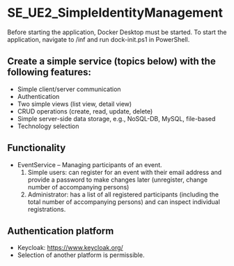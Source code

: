 # SE_UE2_SimpleIdentityManagement
Before starting the application, Docker Desktop must be started.
To start the application, navigate to /inf and run dock-init.ps1 in PowerShell.
## Create a simple service (topics below) with the following features:
- Simple client/server communication
- Authentication
- Two simple views (list view, detail view)
- CRUD operations (create, read, update, delete)
- Simple server-side data storage, e.g., NoSQL-DB, MySQL, file-based
- Technology selection
## Functionality
- EventService – Managing participants of an event.
  1. Simple users: can register for an event with their email address and provide a password to make changes later (unregister, change number of accompanying persons)
  2. Administrator: has a list of all registered participants (including the total number of accompanying persons) and can inspect individual registrations.
## Authentication platform
- Keycloak: https://www.keycloak.org/
- Selection of another platform is permissible.

